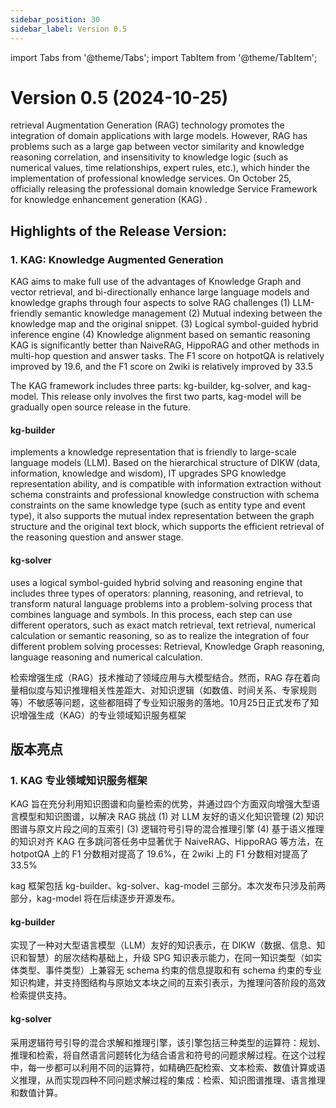 ```yaml
---
sidebar_position: 30
sidebar_label: Version 0.5
---
```

import Tabs from '@theme/Tabs';
import TabItem from '@theme/TabItem';

# Version 0.5 (2024-10-25)


<Tabs>
  <TabItem value="English" label="English">

retrieval Augmentation Generation (RAG) technology promotes the integration of domain applications with large models. However, RAG has problems such as a large gap between vector similarity and knowledge reasoning correlation, and insensitivity to knowledge logic (such as numerical values, time relationships, expert rules, etc.), which hinder the implementation of professional knowledge services. On October 25, officially releasing the professional domain knowledge Service Framework for knowledge enhancement generation (KAG) .

## Highlights of the Release Version:

### 1. KAG: Knowledge Augmented Generation
KAG aims to make full use of the advantages of Knowledge Graph and vector retrieval, and bi-directionally enhance large language models and knowledge graphs through four aspects to solve RAG challenges
(1) LLM-friendly semantic knowledge management
(2) Mutual indexing between the knowledge map and the original snippet.
(3) Logical symbol-guided hybrid inference engine
(4) Knowledge alignment based on semantic reasoning
KAG is significantly better than NaiveRAG, HippoRAG and other methods in multi-hop question and answer tasks. The F1 score on hotpotQA is relatively improved by 19.6, and the F1 score on 2wiki is relatively improved by 33.5

The KAG framework includes three parts: kg-builder, kg-solver, and kag-model. This release only involves the first two parts, kag-model will be gradually open source release in the future.

#### kg-builder
implements a knowledge representation that is friendly to large-scale language models (LLM). Based on the hierarchical structure of DIKW (data, information, knowledge and wisdom), IT upgrades SPG knowledge representation ability, and is compatible with information extraction without schema constraints and professional knowledge construction with schema constraints on the same knowledge type (such as entity type and event type), it also supports the mutual index representation between the graph structure and the original text block, which supports the efficient retrieval of the reasoning question and answer stage.

#### kg-solver
uses a logical symbol-guided hybrid solving and reasoning engine that includes three types of operators: planning, reasoning, and retrieval, to transform natural language problems into a problem-solving process that combines language and symbols. In this process, each step can use different operators, such as exact match retrieval, text retrieval, numerical calculation or semantic reasoning, so as to realize the integration of four different problem solving processes: Retrieval, Knowledge Graph reasoning, language reasoning and numerical calculation.
  
  </TabItem>
  <TabItem value="中文" label="中文">

检索增强生成（RAG）技术推动了领域应用与大模型结合。然而，RAG 存在着向量相似度与知识推理相关性差距大、对知识逻辑（如数值、时间关系、专家规则等）不敏感等问题，这些都阻碍了专业知识服务的落地。10月25日正式发布了知识增强生成（KAG）的专业领域知识服务框架

## 版本亮点

### 1. KAG 专业领域知识服务框架
KAG 旨在充分利用知识图谱和向量检索的优势，并通过四个方面双向增强大型语言模型和知识图谱，以解决 RAG 挑战
(1) 对 LLM 友好的语义化知识管理
(2) 知识图谱与原文片段之间的互索引
(3) 逻辑符号引导的混合推理引擎
(4) 基于语义推理的知识对齐
KAG 在多跳问答任务中显著优于 NaiveRAG、HippoRAG 等方法，在 hotpotQA 上的 F1 分数相对提高了 19.6%，在 2wiki 上的 F1 分数相对提高了33.5%

kag 框架包括 kg-builder、kg-solver、kag-model 三部分。本次发布只涉及前两部分，kag-model 将在后续逐步开源发布。
#### kg-builder
实现了一种对大型语言模型（LLM）友好的知识表示，在 DIKW（数据、信息、知识和智慧）的层次结构基础上，升级 SPG 知识表示能力，在同一知识类型（如实体类型、事件类型）上兼容无 schema 约束的信息提取和有 schema 约束的专业知识构建，并支持图结构与原始文本块之间的互索引表示，为推理问答阶段的高效检索提供支持。
#### kg-solver
采用逻辑符号引导的混合求解和推理引擎，该引擎包括三种类型的运算符：规划、推理和检索，将自然语言问题转化为结合语言和符号的问题求解过程。在这个过程中，每一步都可以利用不同的运算符，如精确匹配检索、文本检索、数值计算或语义推理，从而实现四种不同问题求解过程的集成：检索、知识图谱推理、语言推理和数值计算。

  </TabItem>
</Tabs>

